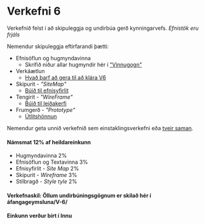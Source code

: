# Verkefni 6

Verkefnið felst í að skipuleggja og undirbúa gerð kynningarvefs. _Efnistök eru frjáls_

Nemendur skipuleggja eftirfarandi þætti:

* Efnisöflun og hugmyndavinna
  * Skrifið niður allar hugmyndir hér í ["Vinnugogn"](Vinnugogn/README.md)
* Verkáætlun 
  * [Hvað þarf að gera til að klára V6](Verkáætlun.md)
* Skipurit - _"SiteMap"_
  * [Búið til efnisyfirlit](Sitemap.md)
* Tengirit - _"WireFrame"_
  * [Búið til leiðakerfi](wireframe/README.md)
* Frumgerð - _"Prototype"_ 
  * [Útlitshönnun](prototype/README.md)

Nemendur geta unnið verkefnið sem einstaklingsverkefni eða [tveir saman](Hópverkefni.md). 

#### Námsmat 12% af heildareinkunn

* Hugmyndavinna 2%
* Efnisöflun og Textavinna 3%
* Efnisyfirlit - _Site Map_ 2%
* Skipurit - _Wireframe_     3%
* Stílbragð - _Style tyle_  2%

#### Verkefnaskil: Öllum undirbúningsgögnum er skilað hér í áfangageymsluna/V-6/

#### Einkunn verður birt í Innu

